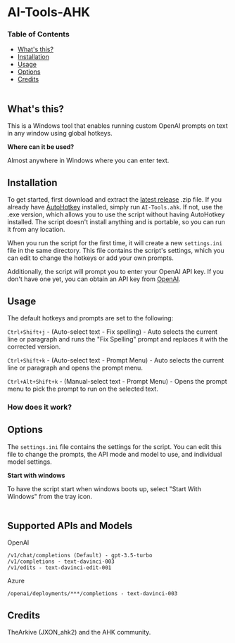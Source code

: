 # AI-Tools-AHK

<!-- <a href="url"><img src="http://i.imgur.com/xlONmxY.gif"></a><br></br> -->

### Table of Contents

- [What's this?](#whats-this)  
- [Installation](#installation)  
- [Usage](#usage)  
- [Options](#options)  
- [Credits](#credits)  
&nbsp;

## What's this?  

This is a Windows tool that enables running custom OpenAI prompts on text in any window using global hotkeys.

**Where can it be used?**  

Almost anywhere in Windows where you can enter text.
&nbsp;  


## Installation  

To get started, first download and extract the [latest release](https://github.com/ecornell/ai-tools-ahk/releases) .zip file. If you already have [AutoHotkey](https://www.autohotkey.com) installed, simply run `AI-Tools.ahk`. If not, use the .exe version, which allows you to use the script without having AutoHotkey installed. The script doesn't install anything and is portable, so you can run it from any location. 

When you run the script for the first time, it will create a new `settings.ini` file in the same directory. This file contains the script's settings, which you can edit to change the hotkeys or add your own prompts. 

Additionally, the script will prompt you to enter your OpenAI API key. If you don't have one yet, you can obtain an API key from [OpenAI](https://platform.openai.com/).



## Usage

The default hotkeys and prompts are set to the following:

`Ctrl+Shift+j` - (Auto-select text - Fix spelling) - Auto selects the current line or paragraph and runs the "Fix Spelling" prompt and replaces it with the corrected version.

`Ctrl+Shift+k` - (Auto-select text - Prompt Menu) - Auto selects the current line or paragraph and opens the prompt menu.

`Ctrl+Alt+Shift+k` - (Manual-select text - Prompt Menu) - Opens the prompt menu to pick the prompt to run on the selected text.

### How does it work?



## Options

The `settings.ini` file contains the settings for the script. You can edit this file to change the prompts, the API mode and model to use, and individual model settings.


**Start with windows**  

To have the script start when windows boots up, select "Start With Windows" from the tray icon.  
&nbsp;


## Supported APIs and Models
OpenAI 

    /v1/chat/completions (Default) - gpt-3.5-turbo
    /v1/completions - text-davinci-003
    /v1/edits - text-davinci-edit-001

Azure 

    /openai/deployments/***/completions - text-davinci-003


## Credits

TheArkive (JXON_ahk2) and the AHK community.


